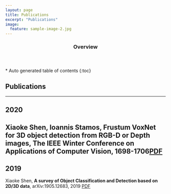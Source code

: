 ```yaml
---
layout: page
title: Publications
excerpt: "Publications"
image:
  feature: sample-image-2.jpg
---
```


<section id="table-of-contents" class="toc">
  <header>
    <h3>Overview</h3>
  </header>
<div id="drawer" markdown="1">
*  Auto generated table of contents
{:toc}
</div>
</section><!-- /#table-of-contents -->



## Publications

---

## 2020
Xiaoke Shen, Ioannis Stamos, **Frustum VoxNet for 3D object detection from RGB-D or Depth images**, The IEEE Winter Conference on Applications of Computer Vision, 1698-1706[PDF](https://arxiv.org/pdf/1910.05483.pdf)
---

## 2019
Xiaoke Shen, **A survey of Object Classification and Detection based on 2D/3D data**,  arXiv:1905.12683, 2019 [PDF](https://arxiv.org/pdf/1905.12683.pdf)

